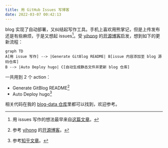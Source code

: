 ```yaml
---
title: 用 GitHub Issues 写博客
date: 2022-03-07 00:42:13
---
```

blog 实现了自动部署，又纠结起写作工具。手机上喜欢用熊掌记，但是上传发布还是有些麻烦，于是又想起 issues[^1]。受 [yihong](https://github.com/yihong0618) 的[开源博客](https://github.com/yihong0618/gitblog/issues/177)启发，想到如下的更新流程：

```mermaid
graph TD
A[用 issue 写作] --> |Generate GitBlog README| B[issue 内容添加至 blog 源码仓库]
B --> |Auto Deploy hugo| C[自动生成静态文件并更新 blog 仓库]
```

一共用到 2 个 action：
- Generate GitBlog README[^2]
- Auto Deploy hugo[^3]

相关代码在我的 [blog-data 仓库](https://github.com/wjianbo/blog-data)里都可以找到，欢迎参考。

[^1]: 用 issues 写作的想法最早来自[这篇文章](https://io-oi.me/tech/continuous-writing-with-github-issues/)。
[^2]: 参考 [yihong](https://github.com/yihong0618) 的[开源博客](https://github.com/yihong0618/gitblog/issues/177)。
[^3]: 参考[知乎文章](https://zhuanlan.zhihu.com/p/403221054)。
